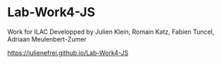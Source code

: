 # Lab-Work4-JS 
Work for ILAC Developped by Julien Klein, Romain Katz, Fabien Tuncel, Adriaan Meulenbert-Zumer 

https://julienefrei.github.io/Lab-Work4-JS
